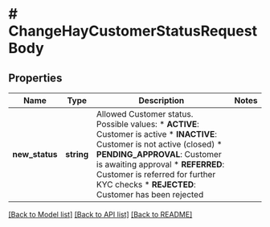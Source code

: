 # # ChangeHayCustomerStatusRequestBody

## Properties

Name | Type | Description | Notes
------------ | ------------- | ------------- | -------------
**new_status** | **string** | Allowed Customer status. Possible values:  * **ACTIVE**: Customer is active  * **INACTIVE**: Customer is not active (closed)  * **PENDING_APPROVAL**: Customer is awaiting approval  * **REFERRED**: Customer is referred for further KYC checks  * **REJECTED**: Customer has been rejected |

[[Back to Model list]](../../README.md#models) [[Back to API list]](../../README.md#endpoints) [[Back to README]](../../README.md)
